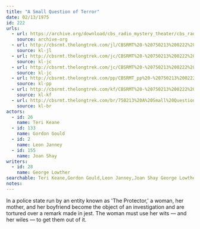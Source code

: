 ```yaml
---
title: "A Small Question of Terror"
date: 02/13/1975
id: 222
urls: 
  - url: https://archive.org/download/cbs_radio_mystery_theater/cbs_radio_mystery_theater-0201-0250.zip/cbs_radio_mystery_theater-0201-0250%2Fcbsrmt_0222_a_small_question_of_terror.mp3
    source: archive-org
  - url: http://cbsrmt.thelongtrek.com/jl/CBSRMT%20-%20750213%200222%20A%20Small%20Question%20Of%20Terror_jl.mp3
    source: kl-jl
  - url: http://cbsrmt.thelongtrek.com/jc/CBSRMT%20-%20750213%200222%20Small%20Question%20Of%20Terror%20vbr%20fb2_jc.mp3
    source: kl-jc
  - url: http://cbsrmt.thelongtrek.com/jc/CBSRMT%20-%20750213%200222%20Small%20Question%20Of%20Terror%20vbr%20kb%20buzz%20-intro_jc.mp3
    source: kl-jc
  - url: http://cbsrmt.thelongtrek.com/pp/CBSRMT_pp%20-%20750213%200222%20A%20Small%20Question%20of%20Terror.mp3
    source: kl-pp
  - url: http://cbsrmt.thelongtrek.com/kf/CBSRMT%20-%20750213%200222%20A%20Small%20Question%20Of%20Terror_kf.mp3
    source: kl-kf
  - url: http://cbsrmt.thelongtrek.com/br/750213%20A%20Small%20Question%20Of%20Terror-WOR.mp3
    source: kl-br
actors:  
  - id: 26
    name: Teri Keane  
  - id: 133
    name: Gordon Gould  
  - id: 2
    name: Leon Janney  
  - id: 155
    name: Joan Shay
writers:  
  - id: 28
    name: George Lowther
searchable: Teri Keane,Gordon Gould,Leon Janney,Joan Shay George Lowther
notes:  
---
```

In a police state run by an entity known as 'The Protector,' a woman, her mother, and her boyfriend become the object of an investigation and are tortured over a remark made in jest. The woman must use her wits — and her wiles — to get them out of it.
